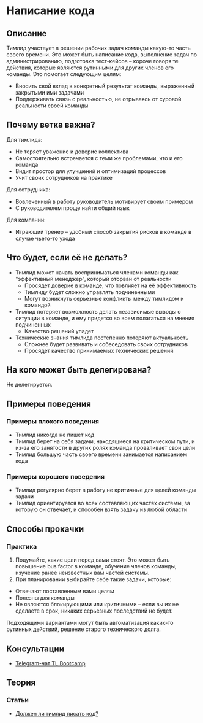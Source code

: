 # Написание кода
## Описание
Тимлид участвует в решении рабочих задач команды какую-то часть своего времени. Это может быть написание кода, выполнение задач по администрированию, подготовка тест-кейсов – короче говоря те действия, которые являются рутинными для других членов его команды. Это помогает следующим целям:
- Вносить свой вклад в конкретный результат команды, выраженный закрытыми ими задачами
- Поддерживать связь с реальностью, не отрываясь от суровой реальности своей команды

## Почему ветка важна?
Для тимлида:
- Не теряет уважение и доверие коллектива
- Самостоятельно встречается с теми же проблемами, что и его команда
- Видит простор для улучшений и оптимизаций процессов
- Учит своих сотрудников на практике

Для сотрудника:
- Вовлеченный в работу руководитель мотивирует своим примером
- С руководителем проще найти общий язык

Для компании:
- Играющий тренер – удобный способ закрытия рисков в команде в случае чьего-то ухода

## Что будет, если её не делать?
- Тимлид может начать восприниматься членами команды как "эффективный менеджер", который оторван от реальности
  - Просядет доверие в команде, что повлияет на её эффективность
  - Тимлиду будет сложно управлять подчиненными
  - Могут возникнуть серьезные конфликты между тимлидом и командой
- Тимлид потеряет возможность делать независимые выводы о ситуации в команде, и ему придется во всем полагаться на мнения подчиненных
  - Качество решений упадет
- Технические знания тимлида постепенно потеряют актуальность
  - Сложнее будет развивать и собеседовать своих сотрудников
  - Просядет качество принимаемых технических решений

## На кого может быть делегирована?
Не делегируется.

## Примеры поведения
### Примеры плохого поведения
- Тимлид никогда не пишет код
- Тимлид берет на себя задачи, находящиеся на критическом пути, и из-за его занятости в других ролях команда проваливает свои цели
- Тимлид большую часть своего времени занимается написанием кода

### Примеры хорошего поведения
- Тимлид регулярно берет в работу не критичные для целей команды задачи
- Тимлид ориентируется во всех составляющих частях системы, за которую он отвечает, и способен взять задачу из любой области

## Способы прокачки
### Практика
1. Подумайте, какие цели перед вами стоят. Это может быть повышение bus factor в команде, обучение членов команды, изучение ранее неизвестных вам частей системы.
2. При планировании выбирайте себе такие задачи, которые:
- Отвечают поставленным вами целям
- Полезны для команды
- Не являются блокирующими или критичными – если вы их не сделаете в срок, никаких серьезных последствий не будет.

Подходящими вариантами могут быть автоматизация каких-то рутинных действий, решение старого технического долга.

## Консультации
- [Telegram-чат TL Bootcamp](https://tlinks.run/tlbootcamp)

## Теория
### Статьи
- [Должен ли тимлид писать код?](https://antgubarev.com/2019/06/should-teamlead-write-code/)